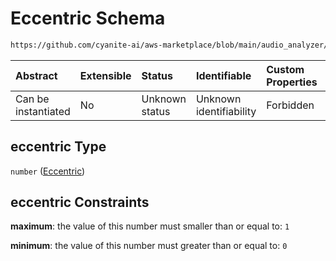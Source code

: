 # Eccentric Schema

```txt
https://github.com/cyanite-ai/aws-marketplace/blob/main/audio_analyzer/schemes/marketplace_v1/schema/TaggingV8.schema.json#/$defs/MoodAdvancedScoresV1/properties/eccentric
```



| Abstract            | Extensible | Status         | Identifiable            | Custom Properties | Additional Properties | Access Restrictions | Defined In                                                                     |
| :------------------ | :--------- | :------------- | :---------------------- | :---------------- | :-------------------- | :------------------ | :----------------------------------------------------------------------------- |
| Can be instantiated | No         | Unknown status | Unknown identifiability | Forbidden         | Allowed               | none                | [TaggingV8.schema.json\*](../out/TaggingV8.schema.json "open original schema") |

## eccentric Type

`number` ([Eccentric](taggingv8-defs-moodadvancedscoresv1-properties-eccentric.md))

## eccentric Constraints

**maximum**: the value of this number must smaller than or equal to: `1`

**minimum**: the value of this number must greater than or equal to: `0`
